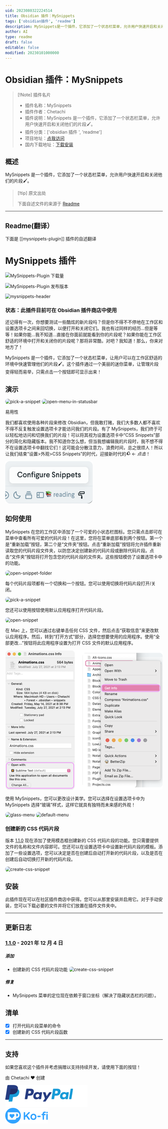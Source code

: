 ```yaml
---
uid: 2023080322224514
title: Obsidian 插件：MySnippets
tags: ['obsidian插件', 'readme']
description: MySnippets是一个插件，它添加了一个状态栏菜单，允许用户快速开启和关闭他们的片段🖌。
author: AI
type: readme
draft: false
editable: false
modified: 20230101000000
---
```


# Obsidian 插件：MySnippets

> [!Note] 插件名片
> - 插件名称：MySnippets
> - 插件作者：Chetachi
> - 插件说明：MySnippets 是一个插件，它添加了一个状态栏菜单，允许用户快速开启和关闭他们的片段🖌。
> - 插件分类：['obsidian 插件 ', 'readme']
> - 项目地址：[点我访问](https://github.com/chetachiezikeuzor/MySnippets-Plugin)
> - 国内下载地址：[下载安装](https://pkmer.cn/products/plugin/pluginMarket/?mysnippets-plugin)

## 概述

MySnippets 是一个插件，它添加了一个状态栏菜单，允许用户快速开启和关闭他们的片段🖌。

> [!tip] 原文出处
>
>下面自述文件的来源于 [Readme](https://ghproxy.net/https://raw.githubusercontent.com/chetachiezikeuzor/MySnippets-Plugin/master/README.md)

---

## Readme(翻译）

下面是 [[mysnippets-plugin]] 插件的自述翻译

# MySnippets 插件

![MySnippets-Plugin 下载量](https://img.shields.io/github/downloads/chetachiezikeuzor/MySnippets-Plugin/total.svg)

![MySnippets-Plugin 发布版本](https://img.shields.io/github/v/release/chetachiezikeuzor/MySnippets-Plugin)

<img alt="mysnippets-header" src="https://user-images.githubusercontent.com/79069364/144681107-0ff0aada-b8a7-4e0e-8e2d-945b0386ee2d.png">

### 状态：此插件目前可在 Obsidian 插件商店中使用

还记得有一次，你想要测试一些酷炫的新片段吗？但是你不得不不停地在工作区和设置选项卡之间来回切换，以便打开和关闭它们。我也有过同样的经历...但是等等！如果你能...我不知道...直接在你面前就能看到你的片段呢？如果你能在工作区舒适的环境中打开和关闭你的片段呢？那将非常酷，对吧？我知道！那么，你来对地方了！

MySnippets 是一个插件，它添加了一个状态栏菜单，让用户可以在工作区舒适的环境中快速管理他们的片段🖌。这个插件通过一个美丽的迷你菜单，让管理片段变得轻而易举，只需点击一个按钮即可显示出来！

## 演示

<img src="https://user-images.githubusercontent.com/79069364/144683712-42da2acf-97f5-4987-9e9d-65b49560b9ec.gif" alt="pick-a-snippet" style="box-shadow: 0 2px 8px 0 var(--background-modifier-border); border-radius: 8px;">

<img src="https://user-images.githubusercontent.com/79069364/144683686-b8cfd625-e864-489d-8d0b-2fc36b7bd260.gif" alt="open-menu-in-statusbar" style="box-shadow: 0 2px 8px 0 var(--background-modifier-border); border-radius: 8px;">

易用性

我们都喜欢使用各种片段来修改 Obsidian，但我敢打赌，我们大多数人都不喜欢不得不反复触发设置选项卡才能访问我们的片段。有了 MySnippets，我们终于可以轻松地访问和切换我们的片段！可以将其视为设置选项卡中“CSS Snippets”部分的简化和隐藏版本。我不知道你怎么想，但当我想编辑我的片段时，我不想不得不在设置选项卡中翻找它们！这可能会分散注意力，浪费时间，总之很烦人！所以让我们结束“设置>外观>CSS Snippets”的时代，迎接新时代的<svg xmlns="http://www.w3.org/2000/svg" viewBox="0 0 24 24" stroke-width="0" stroke-linecap="round" stroke-linejoin="round" height="1em" width="1em"><path d="M5.764 8l-.295-.73a1 1 0 0 1 .553-1.302l9.272-3.746a1 1 0 0 1 1.301.552l5.62 13.908a1 1 0 0 1-.553 1.302L12.39 21.73a1 1 0 0 1-1.302-.553L11 20.96V21H7a1 1 0 0 1-1-1v-.27l-3.35-1.353a1 1 0 0 1-.552-1.302L5.764 8zM8 19h2.209L8 13.533V19zm-2-6.244l-1.673 4.141L6 17.608v-4.852zm1.698-5.309l4.87 12.054l7.418-2.997l-4.87-12.053l-7.418 2.996zm2.978 2.033a1 1 0 1 1-.749-1.855a1 1 0 0 1 .75 1.855z" fill="currentColor"/></svg> ← _点击_！

<img src="https://raw.githubusercontent.com/chetachiezikeuzor/MySnippets-Plugin/master/assets/configureSnippets.png" width="280px">

## 如何使用

MySnippets 在您的工作区中添加了一个可爱的小状态栏图标。您只需点击即可在菜单中查看所有可爱的代码片段！在这里，您将在菜单底部看到两个按钮。第一个是“重新加载”按钮，第二个是“文件夹”按钮。点击“重新加载”按钮将允许插件重新读取您的代码片段文件夹，以防您决定创建新的代码片段或删除代码片段。点击“文件夹”按钮将打开包含您的代码片段的文件夹。这些按钮模仿了设置选项卡中的功能。

<img src="https://user-images.githubusercontent.com/79069364/144683689-e125c321-8757-4afd-956a-4227b55363bf.gif" alt="open-snippet-folder" style="box-shadow: 0 2px 8px 0 var(--background-modifier-border); border-radius: 8px;">

每个代码片段项都有一个切换和一个按钮。您可以使用切换将代码片段打开/关闭。

<img src="https://user-images.githubusercontent.com/79069364/144683712-42da2acf-97f5-4987-9e9d-65b49560b9ec.gif" alt="pick-a-snippet" style="box-shadow: 0 2px 8px 0 var(--background-modifier-border); border-radius: 8px;">

您还可以使用按钮使用默认应用程序打开代码片段。

<img src="https://user-images.githubusercontent.com/79069364/144683696-b8c29740-94e4-48b0-b865-b2f9f6fffd61.gif" alt="open-snippet" style="box-shadow: 0 2px 8px 0 var(--background-modifier-border); border-radius: 8px;">

在 Mac 上，您可以通过右键单击任何 CSS 文件，然后点击“获取信息”来更改默认应用程序。然后，转到“打开方式”部分，选择您想要使用的应用程序。使用“全部更改...”按钮将此应用程序设置为打开 CSS 文件的默认应用程序。

<img src="https://raw.githubusercontent.com/chetachiezikeuzor/MySnippets-Plugin/master/assets/defaultApp.png" style="box-shadow: 0 2px 8px 0 var(--background-modifier-border); border-radius: 8px;">

使用 MySnippets，您可以更改设计美学。您可以选择在设置选项卡中为 MySnippets 选择“玻璃”样式，这样它就具有独特而未来感的外观！

<img src="https://user-images.githubusercontent.com/79069364/144682628-d38979c2-c0d1-4709-8ecb-d9ab72c2cb77.png" alt="glass-menu" style="box-shadow: 0 2px 8px 0 var(--background-modifier-border); border-radius: 8px;">

<img src="https://user-images.githubusercontent.com/79069364/144682602-d31beed0-ed0e-4194-a71f-faa6a05dc945.png" alt="default-menu" style="box-shadow: 0 2px 8px 0 var(--background-modifier-border); border-radius: 8px;">

### 创建新的 CSS 代码片段

版本 [1.1.0](https://github.com/chetachiezikeuzor/MySnippets-Plugin/releases/tag/1.1.0) 现在添加了使用模态框创建新的 CSS 代码片段的功能。您只需要提供文件的名称和文件内容即可。您还可以在设置选项卡中设置新代码片段的模板。添加了一些设置选项，您可以决定是否在创建后自动打开新的代码片段，以及是否在创建后自动切换打开新的代码片段。

<img alt="create-css-snippet" src="https://user-images.githubusercontent.com/79069364/144666473-1d1b40d1-9336-48b8-9de6-d2ddca651f1b.gif" style="box-shadow: 0 2px 8px 0 var(--background-modifier-border); border-radius: 8px;">

## 安装

此插件现在可以在社区插件商店中获得。您可以从那里安装并启用它。对于手动安装，您可以下载必要的文件并将它们放置在插件文件夹中。

---

## 更新日志

### [1.1.0](https://github.com/chetachiezikeuzor/MySnippets-Plugin/releases/tag/1.1.0) - 2021 年 12 月 4 日

##### 添加

- 创建新的 CSS 代码片段功能
  <img alt="create-css-snippet" src="https://user-images.githubusercontent.com/79069364/144666473-1d1b40d1-9336-48b8-9de6-d2ddca651f1b.gif" style="box-shadow: 0 2px 8px 0 var(--background-modifier-border); border-radius: 8px;">

##### 修复

- MySnippets 菜单的定位现在依赖于窗口坐标（解决了隐藏状态栏的问题）。

## 清单

- [x] 打开代码片段菜单的命令
- [x] 创建新的 CSS 代码片段函数

---

## 支持

如果您喜欢这个插件并考虑捐赠以支持持续开发，请使用下面的按钮！

由 Chetachi ❤️ 创建

<a href="https://paypal.me/chelseaezikeuzor">
<img src="https://raw.githubusercontent.com/chetachiezikeuzor/MySnippets-Plugin/master/assets/paypal.svg" height="70"></a>
<br/>
<a href="https://ko-fi.com/chetachi">
<img src="https://raw.githubusercontent.com/chetachiezikeuzor/MySnippets-Plugin/master/assets/kofi_color.svg" height="50"></a>



